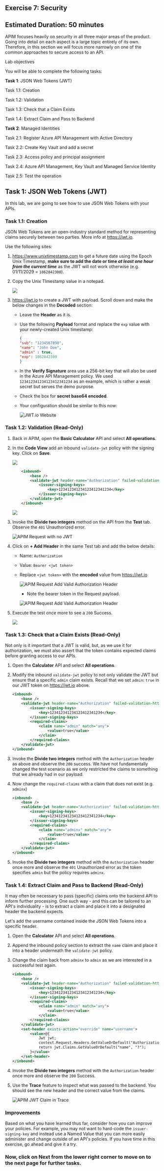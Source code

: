 ## Exercise 7: Security 

## Estimated Duration: 50 minutes

APIM focuses heavily on security in all three major areas of the product. Going into detail on each aspect is a large topic entirely of its own. Therefore, in this section we will focus more narrowly on one of the common approaches to secure access to an API.

Lab objectives

You will be able to complete the following tasks:

**Task 1**: JSON Web Tokens (JWT)

Task 1.1: Creation

Task 1.2: Validation

Task 1.3: Check that a Claim Exists

Task 1.4: Extract Claim and Pass to Backend

**Task 2**: Managed Identities

Task 2.1: Register Azure API Management with Active Directory

Task 2.2: Create Key Vault and add a secret

Task 2.3: Access policy and principal assignment

Task 2.4: Azure API Management, Key Vault and Managed Service Identity

Task 2.5: Test the operation

## Task 1: JSON Web Tokens (JWT)

In this lab, we are going to see how to use JSON Web Tokens with your APIs.

### Task 1.1: Creation

JSON Web Tokens are an open-industry standard method for representing claims securely between two parties. More info at <https://jwt.io>. 

Use the following sites:
1. <https://www.unixtimestamp.com> to get a future date using the Epoch Unix Timestamp, **make sure to add the date or time _at least one hour from the current time_** as the JWT will not work otherwise (e.g. 01/11/2029 = `1862842300`).
1. Copy the Unix TImestamp value in a notepad.

   ![](media/unix.png)

1. <https://jwt.io> to create a JWT with payload. Scroll down and make the below changes in the **Decoded** section:
    - Leave the **Header** as it is.
    - Use the following **Payload** format and replace the `exp` value with your newly-created Unix timestamp:

        ```json
        {
        "sub": "1234567890",
        "name": "John Doe",
        "admin" : true,
        "exp": 1862842300
        }
        ```

    - In the **Verify Signature** area use a 256-bit key that will also be used in the Azure API Management policy. We used `123412341234123412341234` as an example, which is rather a weak secret but serves the demo purpose.
    - Check the box for **secret base64 encoded**.
    - Your configuration should be similar to this now:

        ![JWT.io Website](media/01.png)

### Task 1.2: Validation (Read-Only)

1. Back in APIM, open the **Basic Calculator** API and select **All operations**.
  
1. In the **Code View** add an inbound `validate-jwt` policy with the signing key. Click on **Save**.

   ![](media/Pg23-1.png)

    ```xml
        <inbound>
            <base />
            <validate-jwt header-name="Authorization" failed-validation-httpcode="401" failed-validation-error-message="Unauthorized">
                <issuer-signing-keys>
                    <key>123412341234123412341234</key>
                </issuer-signing-keys>
            </validate-jwt>
        </inbound>
    ```

    ![](media/Pg23-2.png)

1. Invoke the **Divide two integers** method on the API from the **Test** tab. Observe the `401` Unauthorized error.

    ![APIM Request with no JWT](media/03.png)

1. Click on **+ Add Header** in the same Test tab and add the below details:

    - Name: `Authorization`
    - Value: `Bearer <jwt token>` 
    - Replace `<jwt token>` with the **encoded** value from <https://jwt.io>
  
        ![APIM Request Add Valid Authorization Header](media/mapi92.png)

         - Note the bearer token in the Request payload.

        ![APIM Request Add Valid Authorization Header](media/04.png)

1. Execute the test once more to see a `200` Success. 

    ![](media/05.png)

### Task 1.3: Check that a Claim Exists (Read-Only)

Not only is it important that a JWT is valid, but, as we use it for authorization, we must also assert that the token contains expected claims before granting access to our APIs.

1. Open the **Calculator** API and select **All operations**.
1. Modify the inbound `validate-jwt` policy to not only validate the JWT but ensure that a specific `admin` claim exists. Recall that we set `admin`: `true` in our JWT token on <https://jwt.io> above.

    ```xml
    <inbound>
        <base />
        <validate-jwt header-name="Authorization" failed-validation-httpcode="401" failed-validation-error-message="Unauthorized">
            <issuer-signing-keys>
                <key>123412341234123412341234</key>
            </issuer-signing-keys>
            <required-claims>
                <claim name="admin" match="any">
                    <value>true</value>
                </claim>
            </required-claims>
        </validate-jwt>
    </inbound>
    ```

1. Invoke the **Divide two integers** method with the `Authorization` header as above and observe the `200` success. We have not fundamentally changed the test scenario as we only restricted the claims to something that we already had in our payload.

1. Now change the `required-claims` with a claim  that does not exist (e.g. `adminx`)

    ```xml
    <inbound>
        <base />
        <validate-jwt header-name="Authorization" failed-validation-httpcode="401" failed-validation-error-message="Unauthorized">
            <issuer-signing-keys>
                <key>123412341234123412341234</key>
            </issuer-signing-keys>
            <required-claims>
                <claim name="adminx" match="any">
                    <value>true</value>
                </claim>
            </required-claims>
        </validate-jwt>
    </inbound>
    ```

1. Invoke the **Divide two integers** method with the `Authorization` header once more and observe the `401` Unauthorized error as the token specifies `admin` but the policy requires `adminx`.

### Task 1.4: Extract Claim and Pass to Backend (Read-Only)

It may often be necessary to pass (specific) claims onto the backend API to inform further processing. One such way - and this can be tailored to an API's individuality - is to extract a claim and place it into a designated header the backend expects.

Let's add the username contained inside the JSON Web Tokens into a specific header.

1. Open the **Calculator** API and select **All operations**.
1. Append the inbound policy section to extract the `name` claim and place it into a header underneath the `validate-jwt` policy.
1. Change the claim back from `adminx` to `admin` as we are interested in a successful test again.

    ```xml
    <inbound>
        <base />
        <validate-jwt header-name="Authorization" failed-validation-httpcode="401" failed-validation-error-message="Unauthorized">
            <issuer-signing-keys>
                <key>123412341234123412341234</key>
            </issuer-signing-keys>
            <required-claims>
                <claim name="admin" match="any">
                    <value>true</value>
                </claim>
            </required-claims>
        </validate-jwt>
        <set-header exists-action="override" name="username">
            <value>@{
                Jwt jwt;
                context.Request.Headers.GetValueOrDefault("Authorization","scheme param").Split(' ').Last().TryParseJwt(out jwt);
                return jwt.Claims.GetValueOrDefault("name", "?");
            }</value>
        </set-header>
    </inbound>
    ```

1. Invoke the **Divide two integers** method with the `Authorization` header once more and observe the `200` Success.
1. Use the **Trace** feature to inspect what was passed to the backend. You should see the new header and the correct value from the claims.

    ![APIM JWT Claim in Trace](media/06.png)

### Improvements

Based on what you have learned thus far, consider how you can improve your policies. For example, you may not want to hard-code the `issuer-signing-key` and instead use a Named Value that you can more easily administer and change outside of an API's policies. If you have time in this exercise, go ahead and give it a try.

### Now, click on Next from the lower right corner to move on to the next page for further tasks.
